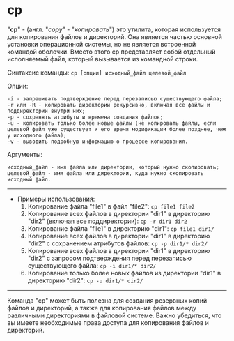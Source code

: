 # cp

"**cp**" - (англ. "*copy*" - "*копировать*") это утилита, которая используется для копирования файлов и директорий. Она является частью основной установки операционной системы, но не является встроенной командой оболочки. Вместо этого cp представляет собой отдельный исполняемый файл, который вызывается из командной строки.


Синтаксис команды:
    `cp [опции] исходный_файл целевой_файл`

Опции:
>
    -i - запрашивать подтверждение перед перезаписью существующего файла;
    -r или -R - копировать директории рекурсивно, включая все файлы и поддиректории внутри них;
    -p - сохранять атрибуты и времена создания файлов;
    -u - копировать только более новые файлы (не копировать файлы, если целевой файл уже существует и его время модификации более позднее, чем у исходного файла);
    -v - выводить подробную информацию о процессе копирования.

Аргументы:
>
    исходный_файл - имя файла или директории, который нужно скопировать;
    целевой_файл - имя файла или директории, куда нужно скопировать исходный файл.

***

*   Примеры использования:
    1. Копирование файла "file1" в файл "file2":
        `cp file1 file2`
    2. Копирование всех файлов в директории "dir1" в директорию "dir2" (включая все поддиректории):
        `cp -r dir1 dir2`
    3. Копирование файла "file1" в директорию "dir1":
        `cp file1 dir1/`
    4. Копирование всех файлов в директории "dir1" в директорию "dir2" с сохранением атрибутов файлов:
        `cp -p dir1/* dir2/`
    5. Копирование всех файлов в директории "dir1" в директорию "dir2" с запросом подтверждения перед перезаписью существующего файла:
        `cp -i dir1/* dir2/`
    6. Копирование только более новых файлов из директории "dir1" в директорию "dir2":
        `cp -u dir1/* dir2/`

***

Команда "cp" может быть полезна для создания резервных копий файлов и директорий, а также для копирования файлов между различными директориями в файловой системе. Важно убедиться, что вы имеете необходимые права доступа для копирования файлов и директорий.